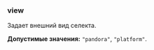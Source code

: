 ### view

Задает внешний вид селекта.

<!-- props:start -->
**Допустимые значения:** `"pandora"`, `"platform"`.
<!-- props:end -->

